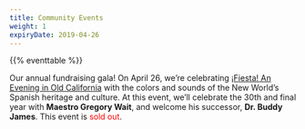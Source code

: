 ```yaml
---
title: Community Events
weight: 1
expiryDate: 2019-04-26
---
```


{{% eventtable %}}

Our annual fundraising gala!  On April 26, we’re celebrating
[¡Fiesta! An Evening in Old California](./events/fiesta) with the colors and
sounds of the New World’s Spanish heritage and culture.  At this event, we’ll
celebrate the 30th and final year with **Maestro Gregory Wait**, and welcome his
successor, **Dr. Buddy James**.  This event is <span style="color:red">sold out</span>.
